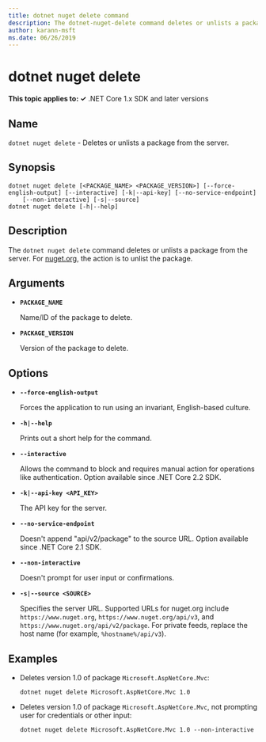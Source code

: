```yaml
---
title: dotnet nuget delete command
description: The dotnet-nuget-delete command deletes or unlists a package from the server.
author: karann-msft
ms.date: 06/26/2019
---
```

# dotnet nuget delete

**This topic applies to: ✓** .NET Core 1.x SDK and later versions

<!-- todo: uncomment when all CLI commands are reviewed
[!INCLUDE [topic-appliesto-net-core-all](../../../includes/topic-appliesto-net-core-all.md)]
-->

## Name

`dotnet nuget delete` - Deletes or unlists a package from the server.

## Synopsis

```
dotnet nuget delete [<PACKAGE_NAME> <PACKAGE_VERSION>] [--force-english-output] [--interactive] [-k|--api-key] [--no-service-endpoint]
    [--non-interactive] [-s|--source]
dotnet nuget delete [-h|--help]
```

## Description

The `dotnet nuget delete` command deletes or unlists a package from the server. For [nuget.org](https://www.nuget.org/), the action is to unlist the package.

## Arguments

* **`PACKAGE_NAME`**

  Name/ID of the package to delete.

* **`PACKAGE_VERSION`**

  Version of the package to delete.

## Options

* **`--force-english-output`**

  Forces the application to run using an invariant, English-based culture.

* **`-h|--help`**

  Prints out a short help for the command.

* **`--interactive`**

  Allows the command to block and requires manual action for operations like authentication. Option available since .NET Core 2.2 SDK.

* **`-k|--api-key <API_KEY>`**

  The API key for the server.

* **`--no-service-endpoint`**

  Doesn't append "api/v2/package" to the source URL. Option available since .NET Core 2.1 SDK.

* **`--non-interactive`**

  Doesn't prompt for user input or confirmations.

* **`-s|--source <SOURCE>`**

  Specifies the server URL. Supported URLs for nuget.org include `https://www.nuget.org`, `https://www.nuget.org/api/v3`, and `https://www.nuget.org/api/v2/package`. For private feeds, replace the host name (for example, `%hostname%/api/v3`).

## Examples

* Deletes version 1.0 of package `Microsoft.AspNetCore.Mvc`:

  ```console
  dotnet nuget delete Microsoft.AspNetCore.Mvc 1.0
  ```

* Deletes version 1.0 of package `Microsoft.AspNetCore.Mvc`, not prompting user for credentials or other input:

  ```console
  dotnet nuget delete Microsoft.AspNetCore.Mvc 1.0 --non-interactive
  ```
